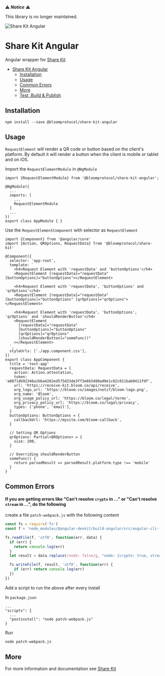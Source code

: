 :warning: **_Notice_** :warning:

This library is no longer maintained.

![Share Kit Angular](https://github.com/hellobloom/share-kit/raw/master/images/logo.png)

# Share Kit Angular

Angular wrapper for [Share Kit](https://github.com/hellobloom/share-kit#readme)

- [Share Kit Angular](#share-kit-angular)
  - [Installation](#installation)
  - [Usage](#usage)
  - [Common Errors](#common-errors)
  - [More](#more)
  - [Test, Build & Publish](projects/request-element/README.md)

## Installation

```
npm install --save @bloomprotocol/share-kit-angular
```

## Usage

`RequestElement` will render a QR code or button based on the client's platform. By default it will render a button when the client is mobile or tablet and on iOS.

Import the `RequestElementModule` in `@NgModule`

```tsx
import {RequestElementModule} from '@bloomprotocol/share-kit-angular';

@NgModule({
  ...
  imports: [
    ...
    RequestElementModule
  ]
  ...
})
export class AppModule { }
```

Use the `RequestElementComponent` with selector as `RequestElement`

```tsx
import {Component} from '@angular/core'
import {Action, QROptions, RequestData} from '@bloomprotocol/share-kit'

@Component({
  selector: 'app-root',
  template: `
    <h4>Request Element with 'requestData' and 'buttonOptions'</h4>
    <RequestElement [requestData]="requestData" [buttonOptions]="buttonOptions"></RequestElement>

    <h4>Request Element with 'requestData', 'buttonOptions' and 'qrOptions'</h4>
    <RequestElement [requestData]="requestData" [buttonOptions]="buttonOptions" [qrOptions]="qrOptions"></RequestElement>

    <h4>Request Element with 'requestData', 'buttonOptions', 'qrOptions' and 'shouldRenderButton'</h4>
    <RequestElement
      [requestData]="requestData"
      [buttonOptions]="buttonOptions"
      [qrOptions]="qrOptions"
      [shouldRenderButton]="someFunc()"
    ></RequestElement>
  `,
  styleUrls: ['./app.component.css'],
})
export class AppComponent {
  title = 'test-app'
  requestData: RequestData = {
    action: Action.attestation,
    token: 'a08714b92346a1bba4262ed575d23de3ff3e6b5480ad0e1c82c011bab0411fdf',
    url: 'https://receive-kit.bloom.co/api/receive',
    org_logo_url: 'https://bloom.co/images/notif/bloom-logo.png',
    org_name: 'Bloom',
    org_usage_policy_url: 'https://bloom.co/legal/terms',
    org_privacy_policy_url: 'https://bloom.co/legal/privacy',
    types: ['phone', 'email'],
  }
  buttonOptions: ButtonOptions = {
    callbackUrl: 'https://mysite.com/bloom-callback',
  }

  // Setting QR Options
  qrOptions: Partial<QROptions> = {
    size: 200,
  }

  // Overriding shouldRenderButton
  someFunc() {
    return parsedResult => parsedResult.platform.type !== 'mobile'
  }
}
```

## Common Errors

#### If you are getting errors like "Can't resolve `crypto` in ..." or "Can't resolve `stream` in ...", do the following

create a file `patch-webpack.js` with the following content

```js
const fs = require('fs')
const f = 'node_modules/@angular-devkit/build-angular/src/angular-cli-files/models/webpack-configs/browser.js'

fs.readFile(f, 'utf8', function(err, data) {
  if (err) {
    return console.log(err)
  }
  let result = data.replace(/node: false/g, "node: {crypto: true, stream: true, fs: 'empty', net: 'empty'}")

  fs.writeFile(f, result, 'utf8', function(err) {
    if (err) return console.log(err)
  })
})
```

Add a script to run the above after every install

In `package.json`

```
...
"scripts": {
  ...
  "postinstall": "node patch-webpack.js"
}
```

Run

```bash
node patch-webpack.js
```

## More

For more information and documentation see [Share Kit](https://github.com/hellobloom/share-kit#readme)
